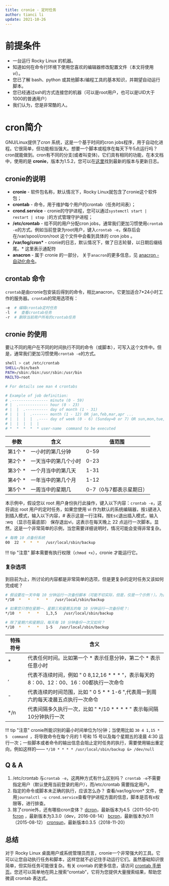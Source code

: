 ```yaml
---
title: cronie - 定时任务
author: tianci li
update: 2021-10-26
---
```


# 前提条件

* 一台运行 Rocky Linux 的机器。
* 知道如何在命令行环境下使用您喜欢的编辑器修改配置文件（本文将使用 _vi_）。
* 您已了解 bash、python 或其他脚本/编程工具的基本知识，并期望自动运行脚本。
* 您已经通过ssh的方式连接您的机器（可以是root用户，也可以是UID大于1000的普通用户）
* 我们认为，您是非常酷的人。

# cron简介

GNU/Linux提供了*cron* 系统，这是一个基于时间的cron jobs程序，用于自动化进程。它很简单，但功能相当强大。想要一个脚本或程序在每天下午5点运行吗？cron就能做到。cron有不同的分支(或者叫变体)，它们具有相同的功能，在本文档中，使用的是 **cronie**，版本为1.5.2，您可以在[这里](https://github.com/cronie-crond/cronie)找到最新的版本与更新日志。

## cronie的说明

* **cronie** - 软件包名称，默认情况下，Rocky Linux就包含了cronie这个软件包；
* **crontab** - 命令，用于维护每个用户的crontab（任务时间表）；
* **crond.service** - cronie的守护进程，您可以通过`systemctl start | restart | stop |`的方式管理守护进程；
* **/etc/crontab** - 给不同的用户分配cron jobs，通常我们更加习惯使用`crontab -e`的方式。例如当前登录为root用户，键入`crontab -e`，保存后会在/var/spool/cron/root 这个文件中会看到具体的 cron jobs 。
* **/var/log/cron\*** - cronie的日志，默认情况下，做了日志轮替，以日期后缀结尾。\* 这里表示通配符
* **anacron** - 属于 cronie 的一部分， 关于`anacron`的更多信息，见 [anacron - 自动化命令](anacron.zh.md)。

## crontab 命令

`crontab`是由cronie包安装后得到的命令，相比anacron，它更加适合7\*24小时工作的服务器。`crontab`的常用选项有：

```bash
-e  # 编辑crontab定时任务
-l  #  查看crontab任务
-r  # 删除当前用户所有的crontab任务
```

## cronie 的使用

要让不同的用户在不同的时间执行不同的命令（或脚本），可写入这个文件中。但是，通常我们更加习惯使用`crontab -e`的方式。

```bash
shell > cat /etc/crontab
SHELL=/bin/bash
PATH=/sbin:/bin:/usr/sbin:/usr/bin
MAILTO=root

# For details see man 4 crontabs

# Example of job definition:
# .---------------- minute (0 - 59)
# |  .------------- hour (0 - 23)
# |  |  .---------- day of month (1 - 31)
# |  |  |  .------- month (1 - 12) OR jan,feb,mar,apr ...
# |  |  |  |  .---- day of week (0 - 6) (Sunday=0 or 7) OR sun,mon,tue,wed,thu,fri,sat
# |  |  |  |  |
# *  *  *  *  * user-name  command to be executed
```

|参数|含义|值范围|
|---|---|---|
|第1个 \*|一小时的第几分钟|0-59|
|第2个 \*|一天当中的第几个小时|0-23|
|第3个 \*|一个月当中的第几天|1-31|
|第4个 \*|一年当中的第几个月|1-12|
|第5个 \*|一周当中的星期几|0-7（0与7都表示星期日）|

本示例中，假设您以 root 用户身份执行此操作，键入以下内容：`crontab -e`，这将调出 root 用户的定时任务，如果您使用 vi 作为默认的系统编辑器，按<kbd>i</kbd>键进入到插入模式，输入以下内容，# 表示这是一行注释。按<kbd>Esc</kbd>退出插入模式，输入 :wq （显示在最底部） 保存退出vi，这表示在每天晚上 22 点运行一次脚本。显然，这是一个非常简单的示例，当您需要详细说明时，情况可能会变得非常复杂。

```bash
# 每晚 10 点备份系统
00  22  *  *  *   /usr/local/sbin/backup
```

!!! tip "注意"
    脚本需要有执行权限（`chmod +x`），cronie 才能运行它。

### 复杂选项

到目前为止，所讨论的内容都是非常简单的选项，但是更复杂的定时任务又该如何完成呢？

```bash
# 假设要在一天中每 10 分钟运行一次备份脚本（可能不切实际，但是，仅是一个示例！）。为此，将编写以下内容：
*/10  *   *   *   *   /usr/local/sbin/backup

# 如果您只想在星期一、星期三和星期五的每 10 分钟运行一次备份呢？:
*/10  *   *   *   1,3,5   /usr/local/sbin/backup

# 除了星期六和星期日，每天每 10 分钟备份一次又如何？
*/10  *   *   *   1-5   /usr/local/sbin/backup
```

|特殊符号|含义|
|---|---|
|* |代表任何时间。比如第一个 * 表示任意分钟，第二个 * 表示任意小时 |
|, |代表不连续时间，例如 " 0 8,12,16 * * * "，表示每天的8：00、12：00、16：00都执行一次命令 |
|- |代表连续的时间范围，比如 " 0 5 * * 1-6 ",代表周一到周六的每天凌晨五点执行一次命令 |
|*/n |代表间隔多久执行一次，比如 " */10 * * * * " 表示每间隔10分钟执行一次 |

!!! tip "注意"
    cronie所能识别的最小时间单位为1分钟；当使用比如 `30 4 1,15 * 5  command `，将导致命令在每个月的 1 号和 15 号以及每个星期五的凌晨 4:30 运行一次；一些脚本或者命令的输出信息会阻止定时任务的执行，需要使用输出重定向，例如这样的—— ` */10 * * * * /usr/local/sbin/backup &> /dev/null `

## Q & A

1. /etc/crontab 与`crontab -e`，这两种方式有什么区别吗？
   `crontab -e`不需要指定用户（默认使用当前登录的用户），而/etc/crontab 需要指定用户。
2. 指定的命令或脚本未正确的执行，应该怎么办？
   查看/var/log/cron* 文件，使用`journalctl -u crond.service`查看守护进程方面的信息，脚本是否有x权限等，进行排查。
3. 除了cronie外，还有哪些cron变体？
   [dcron](http://www.jimpryor.net/linux/dcron.html)，最新版本为4.5（2011-50-01）
   [fcron](http://fcron.free.fr/) ，最新版本为3.3.0（dev，2016-08-14）
   [bcron](http://untroubled.org/bcron/)，最新版本为0.11（2015-08-12）
   [cronsun](https://github.com/shunfei/cronsun)，最新版本0.3.5（2018-11-20）

## 总结

对于 Rocky Linux 桌面用户或系统管理员而言，cronie一个非常强大的工具。它可以让您自动执行任务和脚本，这样您就不必记住手动运行它们。虽然基础知识很简单，但实际任务可能很复杂。有关 crontab 的更多信息，请访问 [crontab 手册页](https://man7.org/linux/man-pages/man5/crontab.5.html)。您还可以简单地在网上搜索“crontab”，它将为您提供大量搜索结果，帮助您微调 crontab 表达式。
